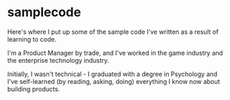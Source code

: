 # samplecode
Here's where I put up some of the sample code I've written as a result of learning to code.

I'm a Product Manager by trade, and I've worked in the game industry and the enterprise technology industry.

Initially, I wasn't technical - I graduated with a degree in Psychology and I've self-learned (by reading, asking, doing) everything I know now about building products.
